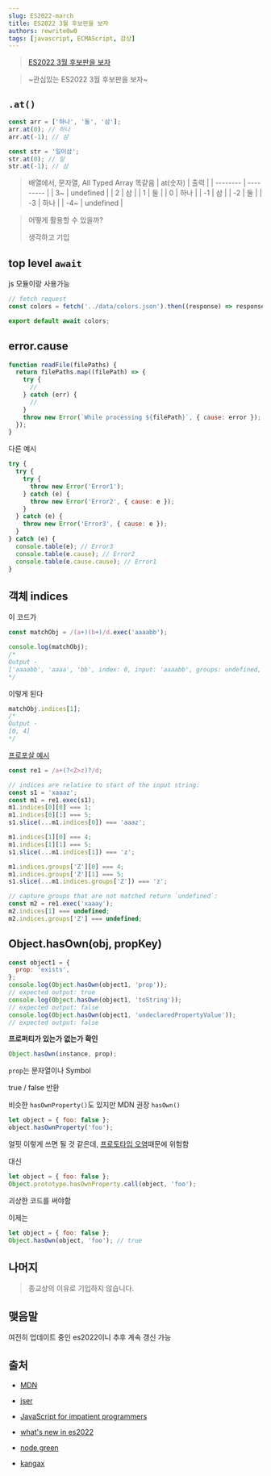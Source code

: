 ```yaml
---
slug: ES2022-march
title: ES2022 3월 후보판을 보자
authors: rewrite0w0
tags: [javascript, ECMAScript, 감상]
---
```


> [ES2022 3월 후보판을 보자](https://github.com/tc39/ecma262/releases/tag/es2022-candidate-2022-03)

> ~관심있는 ES2022 3월 후보판을 보자~

## `.at()`

```js
const arr = ['하나', '둘', '삼'];
arr.at(0); // 하나
arr.at(-1); // 삼

const str = '일이삼';
str.at(0); // 일
str.at(-1); // 삼
```

> 배열에서, 문자열, All Typed Array 똑같음
> | at(숫자) | 출력 |
> | -------- | --------- |
> | 3~ | undefined |
> | 2 | 삼 |
> | 1 | 둘 |
> | 0 | 하나 |
> | -1 | 삼 |
> | -2 | 둘 |
> | -3 | 하나 |
> | -4~ | undefined |

> 어떻게 활용할 수 있을까?
>
> 생각하고 기입

## top level `await`

js 모듈이랑 사용가능

```js
// fetch request
const colors = fetch('../data/colors.json').then((response) => response.json());

export default await colors;
```

## error.cause

```js
function readFile(filePaths) {
  return filePaths.map((filePath) => {
    try {
      //
    } catch (err) {
      //
    }
    throw new Error(`While processing ${filePath}`, { cause: error });
  });
}
```

다른 예시

```js
try {
  try {
    try {
      throw new Error('Error1');
    } catch (e) {
      throw new Error('Error2', { cause: e });
    }
  } catch (e) {
    throw new Error('Error3', { cause: e });
  }
} catch (e) {
  console.table(e); // Error3
  console.table(e.cause); // Error2
  console.table(e.cause.cause); // Error1
}
```

## 객체 indices

이 코드가

```js
const matchObj = /(a+)(b+)/d.exec('aaaabb');

console.log(matchObj);
/*
Output -
['aaaabb', 'aaaa', 'bb', index: 0, input: 'aaaabb', groups: undefined, indices: Array(3)]
*/
```

이렇게 된다

```js
matchObj.indices[1];
/*
Output - 
[0, 4]
*/
```

[프로포살 예시](https://github.com/tc39/proposal-regexp-match-indices)

```js
const re1 = /a+(?<Z>z)?/d;

// indices are relative to start of the input string:
const s1 = 'xaaaz';
const m1 = re1.exec(s1);
m1.indices[0][0] === 1;
m1.indices[0][1] === 5;
s1.slice(...m1.indices[0]) === 'aaaz';

m1.indices[1][0] === 4;
m1.indices[1][1] === 5;
s1.slice(...m1.indices[1]) === 'z';

m1.indices.groups['Z'][0] === 4;
m1.indices.groups['Z'][1] === 5;
s1.slice(...m1.indices.groups['Z']) === 'z';

// capture groups that are not matched return `undefined`:
const m2 = re1.exec('xaaay');
m2.indices[1] === undefined;
m2.indices.groups['Z'] === undefined;
```

## Object.hasOwn(obj, propKey)

```js
const object1 = {
  prop: 'exists',
};
console.log(Object.hasOwn(object1, 'prop'));
// expected output: true
console.log(Object.hasOwn(object1, 'toString'));
// expected output: false
console.log(Object.hasOwn(object1, 'undeclaredPropertyValue'));
// expected output: false
```

**프로퍼티가 있는가 없는가 확인**

```js
Object.hasOwn(instance, prop);
```

`prop`는 문자열이나 Symbol

true / false 반환

비슷한 `hasOwnProperty()`도 있지만 MDN 권장 `hasOwn()`

```js
let object = { foo: false };
object.hasOwnProperty('foo');
```

얼핏 이렇게 쓰면 될 것 같은데, [프로토타입 오염](https://sosukesuzuki.dev/posts/stage-3-object-hasown/)때문에 위험함

대신

```js
let object = { foo: false };
Object.prototype.hasOwnProperty.call(object, 'foo');
```

괴상한 코드를 써야함

이제는

```js
let object = { foo: false };
Object.hasOwn(object, 'foo'); // true
```

## 나머지

> 종교상의 이유로 기입하지 않습니다.

## 맺음말

여전히 업데이트 중인 es2022이니 추후 계속 갱신 가능

## 출처

- [MDN](https://developer.mozilla.org/)

- [jser](https://jser.info/2022/03/29/es2022-safari-technology-preview-142-storybook/)

- [JavaScript for impatient programmers](https://exploringjs.com/impatient-js)

- [what's new in es2022](https://dev.to/jasmin/whats-new-in-es2022-1de6)

- [node green](https://node.green/#ES2022)

- [kangax](https://kangax.github.io/compat-table/es2016plus/)
